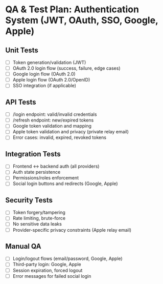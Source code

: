 # QA & Test Plan: Authentication System (JWT, OAuth, SSO, Google, Apple)

## Unit Tests
- [ ] Token generation/validation (JWT)
- [ ] OAuth 2.0 login flow (success, failure, edge cases)
- [ ] Google login flow (OAuth 2.0)
- [ ] Apple login flow (OAuth 2.0/OpenID)
- [ ] SSO integration (if applicable)

## API Tests
- [ ] /login endpoint: valid/invalid credentials
- [ ] /refresh endpoint: new/expired tokens
- [ ] Google token validation and mapping
- [ ] Apple token validation and privacy (private relay email)
- [ ] Error cases: invalid, expired, revoked tokens

## Integration Tests
- [ ] Frontend <-> backend auth (all providers)
- [ ] Auth state persistence
- [ ] Permissions/roles enforcement
- [ ] Social login buttons and redirects (Google, Apple)

## Security Tests
- [ ] Token forgery/tampering
- [ ] Rate limiting, brute-force
- [ ] No sensitive data leaks
- [ ] Provider-specific privacy constraints (Apple relay email)

## Manual QA
- [ ] Login/logout flows (email/password, Google, Apple)
- [ ] Third-party login: Google, Apple
- [ ] Session expiration, forced logout
- [ ] Error messages for failed social login
